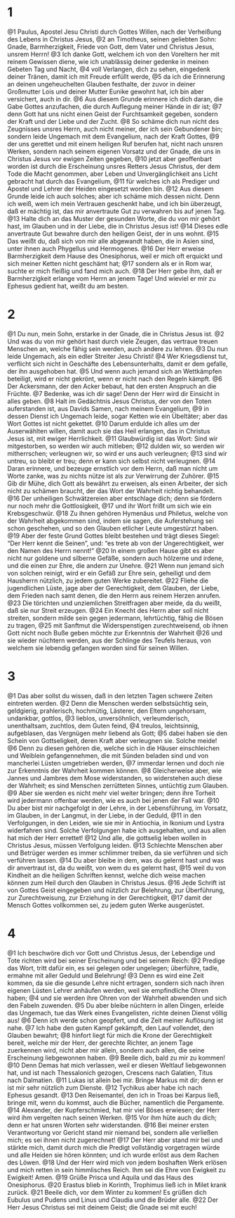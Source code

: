 # 1 
@1 Paulus, Apostel Jesu Christi durch Gottes Willen, nach der Verheißung des Lebens in Christus Jesus, 
@2 an Timotheus, seinen geliebten Sohn: Gnade, Barmherzigkeit, Friede von Gott, dem Vater und Christus Jesus, unsrem Herrn! 
@3 Ich danke Gott, welchem ich von den Voreltern her mit reinem Gewissen diene, wie ich unablässig deiner gedenke in meinen Gebeten Tag und Nacht, 
@4 voll Verlangen, dich zu sehen, eingedenk deiner Tränen, damit ich mit Freude erfüllt werde, 
@5 da ich die Erinnerung an deinen ungeheuchelten Glauben festhalte, der zuvor in deiner Großmutter Lois und deiner Mutter Eunike gewohnt hat, ich bin aber versichert, auch in dir. 
@6 Aus diesem Grunde erinnere ich dich daran, die Gabe Gottes anzufachen, die durch Auflegung meiner Hände in dir ist; 
@7 denn Gott hat uns nicht einen Geist der Furchtsamkeit gegeben, sondern der Kraft und der Liebe und der Zucht. 
@8 So schäme dich nun nicht des Zeugnisses unsres Herrn, auch nicht meiner, der ich sein Gebundener bin; sondern leide Ungemach mit dem Evangelium, nach der Kraft Gottes, 
@9 der uns gerettet und mit einem heiligen Ruf berufen hat, nicht nach unsren Werken, sondern nach seinem eigenen Vorsatz und der Gnade, die uns in Christus Jesus vor ewigen Zeiten gegeben, 
@10 jetzt aber geoffenbart worden ist durch die Erscheinung unsres Retters Jesus Christus, der dem Tode die Macht genommen, aber Leben und Unvergänglichkeit ans Licht gebracht hat durch das Evangelium, 
@11 für welches ich als Prediger und Apostel und Lehrer der Heiden eingesetzt worden bin. 
@12 Aus diesem Grunde leide ich auch solches; aber ich schäme mich dessen nicht. Denn ich weiß, wem ich mein Vertrauen geschenkt habe, und ich bin überzeugt, daß er mächtig ist, das mir anvertraute Gut zu verwahren bis auf jenen Tag. 
@13 Halte dich an das Muster der gesunden Worte, die du von mir gehört hast, im Glauben und in der Liebe, die in Christus Jesus ist! 
@14 Dieses edle anvertraute Gut bewahre durch den heiligen Geist, der in uns wohnt. 
@15 Das weißt du, daß sich von mir alle abgewandt haben, die in Asien sind, unter ihnen auch Phygellus und Hermogenes. 
@16 Der Herr erweise Barmherzigkeit dem Hause des Onesiphorus, weil er mich oft erquickt und sich meiner Ketten nicht geschämt hat; 
@17 sondern als er in Rom war, suchte er mich fleißig und fand mich auch. 
@18 Der Herr gebe ihm, daß er Barmherzigkeit erlange vom Herrn an jenem Tage! Und wieviel er mir zu Ephesus gedient hat, weißt du am besten. 

# 2 
@1 Du nun, mein Sohn, erstarke in der Gnade, die in Christus Jesus ist. 
@2 Und was du von mir gehört hast durch viele Zeugen, das vertraue treuen Menschen an, welche fähig sein werden, auch andere zu lehren. 
@3 Du nun leide Ungemach, als ein edler Streiter Jesu Christi! 
@4 Wer Kriegsdienst tut, verflicht sich nicht in Geschäfte des Lebensunterhalts, damit er dem gefalle, der ihn ausgehoben hat. 
@5 Und wenn auch jemand sich an Wettkämpfen beteiligt, wird er nicht gekrönt, wenn er nicht nach den Regeln kämpft. 
@6 Der Ackersmann, der den Acker bebaut, hat den ersten Anspruch an die Früchte. 
@7 Bedenke, was ich dir sage! Denn der Herr wird dir Einsicht in alles geben. 
@8 Halt im Gedächtnis Jesus Christus, der von den Toten auferstanden ist, aus Davids Samen, nach meinem Evangelium, 
@9 in dessen Dienst ich Ungemach leide, sogar Ketten wie ein Übeltäter; aber das Wort Gottes ist nicht gekettet. 
@10 Darum erdulde ich alles um der Auserwählten willen, damit auch sie das Heil erlangen, das in Christus Jesus ist, mit ewiger Herrlichkeit. 
@11 Glaubwürdig ist das Wort: Sind wir mitgestorben, so werden wir auch mitleben; 
@12 dulden wir, so werden wir mitherrschen; verleugnen wir, so wird er uns auch verleugnen; 
@13 sind wir untreu, so bleibt er treu; denn er kann sich selbst nicht verleugnen. 
@14 Daran erinnere, und bezeuge ernstlich vor dem Herrn, daß man nicht um Worte zanke, was zu nichts nütze ist als zur Verwirrung der Zuhörer. 
@15 Gib dir Mühe, dich Gott als bewährt zu erweisen, als einen Arbeiter, der sich nicht zu schämen braucht, der das Wort der Wahrheit richtig behandelt. 
@16 Der unheiligen Schwätzereien aber entschlage dich; denn sie fördern nur noch mehr die Gottlosigkeit, 
@17 und ihr Wort frißt um sich wie ein Krebsgeschwür. 
@18 Zu ihnen gehören Hymenäus und Philetus, welche von der Wahrheit abgekommen sind, indem sie sagen, die Auferstehung sei schon geschehen, und so den Glauben etlicher Leute umgestürzt haben. 
@19 Aber der feste Grund Gottes bleibt bestehen und trägt dieses Siegel: “Der Herr kennt die Seinen”, und: “es trete ab von der Ungerechtigkeit, wer den Namen des Herrn nennt!” 
@20 In einem großen Hause gibt es aber nicht nur goldene und silberne Gefäße, sondern auch hölzerne und irdene, und die einen zur Ehre, die andern zur Unehre. 
@21 Wenn nun jemand sich von solchen reinigt, wird er ein Gefäß zur Ehre sein, geheiligt und dem Hausherrn nützlich, zu jedem guten Werke zubereitet. 
@22 Fliehe die jugendlichen Lüste, jage aber der Gerechtigkeit, dem Glauben, der Liebe, dem Frieden nach samt denen, die den Herrn aus reinem Herzen anrufen. 
@23 Die törichten und unziemlichen Streitfragen aber meide, da du weißt, daß sie nur Streit erzeugen. 
@24 Ein Knecht des Herrn aber soll nicht streiten, sondern milde sein gegen jedermann, lehrtüchtig, fähig die Bösen zu tragen, 
@25 mit Sanftmut die Widerspenstigen zurechtweisend, ob ihnen Gott nicht noch Buße geben möchte zur Erkenntnis der Wahrheit 
@26 und sie wieder nüchtern werden, aus der Schlinge des Teufels heraus, von welchem sie lebendig gefangen worden sind für seinen Willen. 

# 3 
@1 Das aber sollst du wissen, daß in den letzten Tagen schwere Zeiten eintreten werden. 
@2 Denn die Menschen werden selbstsüchtig sein, geldgierig, prahlerisch, hochmütig, Lästerer, den Eltern ungehorsam, undankbar, gottlos, 
@3 lieblos, unversöhnlich, verleumderisch, unenthaltsam, zuchtlos, dem Guten feind, 
@4 treulos, leichtsinnig, aufgeblasen, das Vergnügen mehr liebend als Gott; 
@5 dabei haben sie den Schein von Gottseligkeit, deren Kraft aber verleugnen sie. Solche meide! 
@6 Denn zu diesen gehören die, welche sich in die Häuser einschleichen und Weiblein gefangennehmen, die mit Sünden beladen sind und von mancherlei Lüsten umgetrieben werden, 
@7 immerdar lernen und doch nie zur Erkenntnis der Wahrheit kommen können. 
@8 Gleicherweise aber, wie Jannes und Jambres dem Mose widerstanden, so widerstehen auch diese der Wahrheit; es sind Menschen zerrütteten Sinnes, untüchtig zum Glauben. 
@9 Aber sie werden es nicht mehr viel weiter bringen; denn ihre Torheit wird jedermann offenbar werden, wie es auch bei jenen der Fall war. 
@10 Du aber bist mir nachgefolgt in der Lehre, in der Lebensführung, im Vorsatz, im Glauben, in der Langmut, in der Liebe, in der Geduld, 
@11 in den Verfolgungen, in den Leiden, wie sie mir in Antiochia, in Ikonium und Lystra widerfahren sind. Solche Verfolgungen habe ich ausgehalten, und aus allen hat mich der Herr errettet! 
@12 Und alle, die gottselig leben wollen in Christus Jesus, müssen Verfolgung leiden. 
@13 Schlechte Menschen aber und Betrüger werden es immer schlimmer treiben, da sie verführen und sich verführen lassen. 
@14 Du aber bleibe in dem, was du gelernt hast und was dir anvertraut ist, da du weißt, von wem du es gelernt hast, 
@15 weil du von Kindheit an die heiligen Schriften kennst, welche dich weise machen können zum Heil durch den Glauben in Christus Jesus. 
@16 Jede Schrift ist von Gottes Geist eingegeben und nützlich zur Belehrung, zur Überführung, zur Zurechtweisung, zur Erziehung in der Gerechtigkeit, 
@17 damit der Mensch Gottes vollkommen sei, zu jedem guten Werke ausgerüstet. 

# 4 
@1 Ich beschwöre dich vor Gott und Christus Jesus, der Lebendige und Tote richten wird bei seiner Erscheinung und bei seinem Reich: 
@2 Predige das Wort, tritt dafür ein, es sei gelegen oder ungelegen; überführe, tadle, ermahne mit aller Geduld und Belehrung! 
@3 Denn es wird eine Zeit kommen, da sie die gesunde Lehre nicht ertragen, sondern sich nach ihren eigenen Lüsten Lehrer anhäufen werden, weil sie empfindliche Ohren haben; 
@4 und sie werden ihre Ohren von der Wahrheit abwenden und sich den Fabeln zuwenden. 
@5 Du aber bleibe nüchtern in allen Dingen, erleide das Ungemach, tue das Werk eines Evangelisten, richte deinen Dienst völlig aus! 
@6 Denn ich werde schon geopfert, und die Zeit meiner Auflösung ist nahe. 
@7 Ich habe den guten Kampf gekämpft, den Lauf vollendet, den Glauben bewahrt; 
@8 hinfort liegt für mich die Krone der Gerechtigkeit bereit, welche mir der Herr, der gerechte Richter, an jenem Tage zuerkennen wird, nicht aber mir allein, sondern auch allen, die seine Erscheinung liebgewonnen haben. 
@9 Beeile dich, bald zu mir zu kommen! 
@10 Denn Demas hat mich verlassen, weil er diesen Weltlauf liebgewonnen hat, und ist nach Thessalonich gezogen, Crescens nach Galatien, Titus nach Dalmatien. 
@11 Lukas ist allein bei mir. Bringe Markus mit dir; denn er ist mir sehr nützlich zum Dienste. 
@12 Tychikus aber habe ich nach Ephesus gesandt. 
@13 Den Reisemantel, den ich in Troas bei Karpus ließ, bringe mit, wenn du kommst, auch die Bücher, namentlich die Pergamente. 
@14 Alexander, der Kupferschmied, hat mir viel Böses erwiesen; der Herr wird ihm vergelten nach seinen Werken. 
@15 Vor ihm hüte auch du dich; denn er hat unsren Worten sehr widerstanden. 
@16 Bei meiner ersten Verantwortung vor Gericht stand mir niemand bei, sondern alle verließen mich; es sei ihnen nicht zugerechnet! 
@17 Der Herr aber stand mir bei und stärkte mich, damit durch mich die Predigt vollständig vorgetragen würde und alle Heiden sie hören könnten; und ich wurde erlöst aus dem Rachen des Löwen. 
@18 Und der Herr wird mich von jedem boshaften Werk erlösen und mich retten in sein himmlisches Reich. Ihm sei die Ehre von Ewigkeit zu Ewigkeit! Amen. 
@19 Grüße Prisca und Aquila und das Haus des Onesiphorus. 
@20 Erastus blieb in Korinth, Trophimus ließ ich in Milet krank zurück. 
@21 Beeile dich, vor dem Winter zu kommen! Es grüßen dich Eubulus und Pudens und Linus und Claudia und die Brüder alle. 
@22 Der Herr Jesus Christus sei mit deinem Geist; die Gnade sei mit euch! 